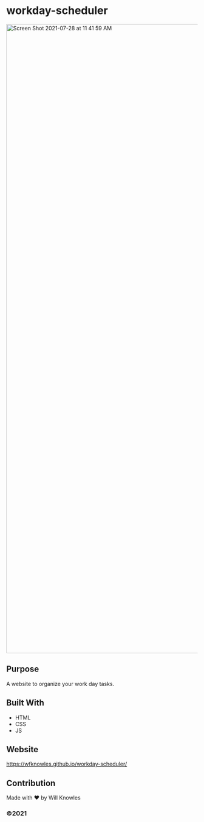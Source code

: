 # workday-scheduler

<img width="1658" alt="Screen Shot 2021-07-28 at 11 41 59 AM" src="https://user-images.githubusercontent.com/23103606/127362833-1720e19e-6f71-4c96-aea7-d3ed49589701.png">


## Purpose
A website to organize your work day tasks. 

## Built With
* HTML
* CSS
* JS

## Website
https://wfknowles.github.io/workday-scheduler/

## Contribution
Made with ❤️ by Will Knowles

### ©️2021 
